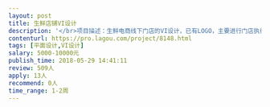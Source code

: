 ```yaml
---                
layout: post       
title: 生鲜店铺VI设计           
description: '</br>项目描述：生鲜电商线下门店的VI设计，已有LOGO，主要进行门店执行方面设计，内容包括但不限于门头、slogan、包装、标识、购物袋、名片、宣传材料、物料、品牌VI标准等。</br></br>人员要求：</br>在上海，具有快消/生鲜方面的品牌和VI设计经验；</br>沟通能力强，有创意；</br>反馈及时、工作态度积极上进</br>'     
contenturl: https://pro.lagou.com/project/8148.html      
tags: [平面设计,VI设计]            
salary: 5000-10000元          
publish_time: 2018-05-29 14:41:11         
review: 509人                   
apply: 13人                   
recommend: 0人                   
time_range: 1-2周              
---                 
```

